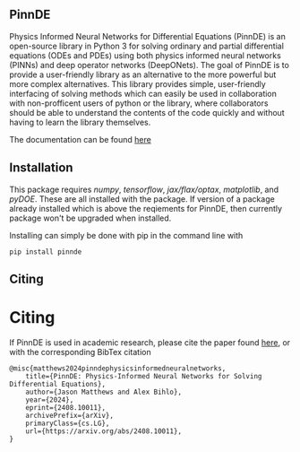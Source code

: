PinnDE
--------

Physics Informed Neural Networks for Differential Equations (PinnDE) is an open-source library
in Python 3 for solving ordinary and partial differential equations (ODEs and PDEs) using both
physics informed neural networks (PINNs) and deep operator networks (DeepONets). The goal of PinnDE is to
provide a user-friendly library as an alternative to the more powerful but more complex alternatives. This library provides
simple, user-friendly interfacing of solving methods which can easily be used in collaboration with 
non-profficent users of python or the library, where collaborators should be able to understand the contents of
the code quickly and without having to learn the library themselves.

The documentation can be found [here](https://pinnde.readthedocs.io/en/latest/)

Installation
----------
This package requires *numpy*, *tensorflow*, *jax/flax/optax*, *matplotlib*, and *pyDOE*. These 
are all installed with the package. If version of a package already installed which is above the reqiements
for PinnDE, then currently package won't be upgraded when installed.

Installing can simply be done with pip in the command line with

    pip install pinnde

Citing
--------
# Citing

If PinnDE is used in academic research, please cite the paper found [here](https://arxiv.org/abs/2408.10011), 
or with the corresponding BibTex citation

    @misc{matthews2024pinndephysicsinformedneuralnetworks,
        title={PinnDE: Physics-Informed Neural Networks for Solving Differential Equations}, 
        author={Jason Matthews and Alex Bihlo},
        year={2024},
        eprint={2408.10011},
        archivePrefix={arXiv},
        primaryClass={cs.LG},
        url={https://arxiv.org/abs/2408.10011}, 
    }
